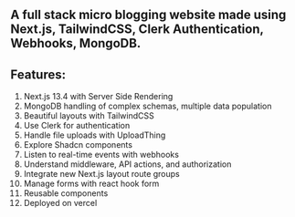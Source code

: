 ## A full stack micro blogging website made using Next.js, TailwindCSS, Clerk Authentication, Webhooks, MongoDB.

## Features:

1. Next.js 13.4 with Server Side Rendering
2. MongoDB handling of complex schemas, multiple data population
3. Beautiful layouts with TailwindCSS
4. Use Clerk for authentication
5. Handle file uploads with UploadThing
6. Explore Shadcn components
7. Listen to real-time events with webhooks
8. Understand middleware, API actions, and authorization
9. Integrate new Next.js layout route groups
10. Manage forms with react hook form
11. Reusable components
12. Deployed on vercel
